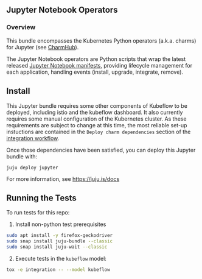 ## Jupyter Notebook Operators

### Overview
This bundle encompasses the Kubernetes Python operators (a.k.a. charms) for Jupyter
(see [CharmHub](https://charmhub.io/?q=jupyter)).

The Jupyter Notebook operators are Python scripts that wrap the latest released [Jupyter Notebook manifests][manifests],
providing lifecycle management for each application, handling events (install, upgrade, integrate, remove).

[manifests]: https://github.com/kubeflow/manifests/tree/master/apps/jupyter


## Install

This Jupyter bundle requires some other components of Kubeflow to be deployed,
including istio and the kubeflow dashboard. It also currently requires some 
manual configuration of the Kubernetes cluster. As these requirements are
subject to change at this time, the most reliable set-up instuctions are 
contained in the `Deploy charm dependencies` section of the
[integration workflow][integrate].

Once those dependencies have been satisfied, you can deploy this Jupyter bundle
with:

    juju deploy jupyter

For more information, see https://juju.is/docs

[integrate]: .github/workflows/integrate.yaml


## Running the Tests

To run tests for this repo:

1. Install non-python test prerequisites
```bash
sudo apt install -y firefox-geckodriver
sudo snap install juju-bundle --classic
sudo snap install juju-wait --classic

```
2. Execute tests in the `kubeflow` model:
```bash
tox -e integration -- --model kubeflow
```
